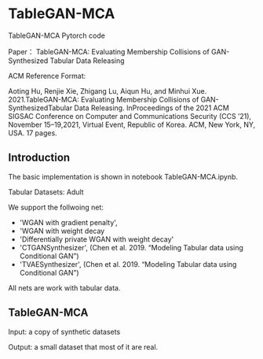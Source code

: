 # TableGAN-MCA

TableGAN-MCA Pytorch code

Paper： TableGAN-MCA: Evaluating Membership Collisions of GAN-Synthesized Tabular Data Releasing

ACM Reference Format:

Aoting  Hu,  Renjie  Xie,  Zhigang  Lu,  Aiqun  Hu,  and  Minhui  Xue.  2021.TableGAN-MCA: Evaluating Membership Collisions of GAN-SynthesizedTabular Data Releasing. InProceedings of the 2021 ACM SIGSAC Conference on Computer and Communications Security (CCS ’21), November 15–19,2021, Virtual Event, Republic of Korea. ACM, New York, NY, USA. 17 pages. 

## Introduction

The basic implementation is shown in notebook TableGAN-MCA.ipynb.

Tabular Datasets: Adult

We support the follwoing net:
-   'WGAN with gradient penalty',
-   'WGAN with weight decay
-   'Differentially private WGAN with weight decay'
-   'CTGANSynthesizer', (Chen et al. 2019. “Modeling Tabular data using Conditional GAN”)
-   'TVAESynthesizer', (Chen et al. 2019. “Modeling Tabular data using Conditional GAN”)

All nets are work with tabular data.

## TableGAN-MCA 


Input: a copy of synthetic datasets

Output: a small dataset that most of it are real.



